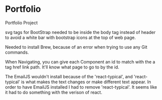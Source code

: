 # Portfolio
Portfolio Project



svg tags for BootStrap needed to be inside the body tag instead of header to avoid a white bar with bootstrap icons at the top of web page.

Needed to install Brew, because of an error when trying to use any Git commands.

When Navigating, you can give each Component an id to match with the a tag href link path. It'll know what page to go to by the id.

The EmailJS wouldn't install because of the 'react-typical', and 'react-typical' is what makes the text changes or make different text appear.
In order to have EmailJS installed I had to remove 'react-typical'. It seems like it had to do something with the verison of react.
